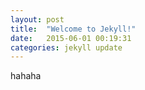 ```yaml
---
layout: post
title:  "Welcome to Jekyll!"
date:   2015-06-01 00:19:31
categories: jekyll update
---
```

hahaha
